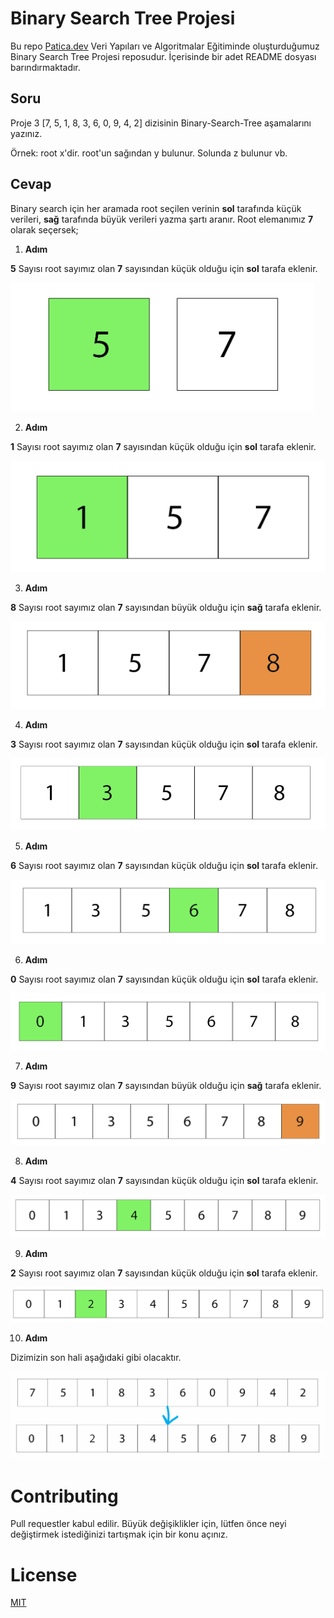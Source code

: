 # **Binary Search Tree Projesi**

Bu repo [Patica.dev](https://www.patika.dev/tr) Veri Yapıları ve Algoritmalar Eğitiminde oluşturduğumuz Binary Search Tree Projesi reposudur. İçerisinde bir adet README dosyası barındırmaktadır.

## **Soru**
Proje 3
[7, 5, 1, 8, 3, 6, 0, 9, 4, 2] dizisinin Binary-Search-Tree aşamalarını yazınız.

Örnek: root x'dir. root'un sağından y bulunur. Solunda z bulunur vb.

## **Cevap**
Binary search için her aramada root seçilen verinin **sol** tarafında küçük verileri, **sağ** tarafında büyük verileri yazma şartı aranır. 
Root elemanımız **7** olarak seçersek;

1. **Adım**

**5** Sayısı root sayımız olan **7** sayısından küçük olduğu için **sol** tarafa eklenir.

![adım1](https://raw.githubusercontent.com/Overated/Binary-Search-Tree-Projesi/main/image/a1.png)

2. **Adım**

**1** Sayısı root sayımız olan **7** sayısından küçük olduğu için **sol** tarafa eklenir.

![adım2](https://raw.githubusercontent.com/Overated/Binary-Search-Tree-Projesi/main/image/a2.png)

3. **Adım**

**8** Sayısı root sayımız olan **7** sayısından büyük olduğu için **sağ** tarafa eklenir.

![adım3](https://raw.githubusercontent.com/Overated/Binary-Search-Tree-Projesi/main/image/a3.png)

4. **Adım**

**3** Sayısı root sayımız olan **7** sayısından küçük olduğu için **sol** tarafa eklenir.

![adım4](https://raw.githubusercontent.com/Overated/Binary-Search-Tree-Projesi/main/image/a4.png)

5. **Adım**

**6** Sayısı root sayımız olan **7** sayısından küçük olduğu için **sol** tarafa eklenir.

![adım5](https://raw.githubusercontent.com/Overated/Binary-Search-Tree-Projesi/main/image/a5.png)

6. **Adım**

**0** Sayısı root sayımız olan **7** sayısından küçük olduğu için **sol** tarafa eklenir.

![adım6](https://raw.githubusercontent.com/Overated/Binary-Search-Tree-Projesi/main/image/a6.png)

7. **Adım**

**9** Sayısı root sayımız olan **7** sayısından büyük olduğu için **sağ** tarafa eklenir.

![adım7](https://raw.githubusercontent.com/Overated/Binary-Search-Tree-Projesi/main/image/a7.png)

8. **Adım**

**4** Sayısı root sayımız olan **7** sayısından küçük olduğu için **sol** tarafa eklenir.

![adım8](https://raw.githubusercontent.com/Overated/Binary-Search-Tree-Projesi/main/image/a8.png)

9. **Adım**

**2** Sayısı root sayımız olan **7** sayısından küçük olduğu için **sol** tarafa eklenir.

![adım9](https://raw.githubusercontent.com/Overated/Binary-Search-Tree-Projesi/main/image/a9.png)

10. **Adım**

Dizimizin son hali aşağıdaki gibi olacaktır.

![adım10](https://raw.githubusercontent.com/Overated/Binary-Search-Tree-Projesi/main/image/final.png)


# Contributing
Pull requestler kabul edilir. Büyük değişiklikler için, lütfen önce neyi değiştirmek istediğinizi tartışmak için bir konu açınız.

# License
[MIT](https://choosealicense.com/licenses/mit/)